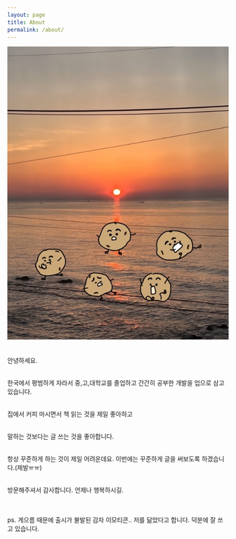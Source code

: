```yaml
---
layout: page
title: About
permalink: /about/
---
```


<div style="text-align: center;">
    <img src="/assets/images/potato.png" width="=100px" alt="potato">
</div><br><br>
안녕하세요. <br><br>

한국에서 평범하게 자라서 중,고,대학교를 졸업하고 간간히 공부한 개발을 업으로 삼고 있습니다.<br><br>

집에서 커피 마시면서 책 읽는 것을 제일 좋아하고<br><br>

말하는 것보다는 글 쓰는 것을 좋아합니다.<br><br>

항상 꾸준하게 하는 것이 제일 어려운데요. 이번에는 꾸준하게 글을 써보도록 하겠습니다.(제발ㅠㅠ)<br><br>

방문해주셔서 감사합니다. 언제나 행복하시길. <br><br><br>

ps. 게으름 때문에 출시가 불발된 감자 이모티콘.. 저를 닮았다고 합니다. 덕분에 잘 쓰고 있습니다.<br><br>

[jekyll-paper]: https://github.com/ghosind/Jekyll-Paper
[jekyll-paper-issues]: https://github.com/ghosind/Jekyll-Paper/issues
